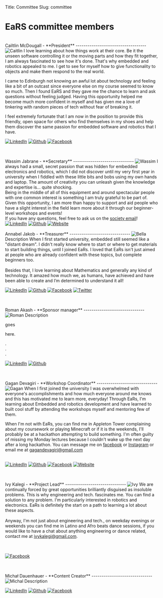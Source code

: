 Title: Committee
Slug: committee

EaRS committee members
======================

<br>
Cailtlin McDougall - **President**
------------------------------------
<img class="photo" src="/images/caitlin.jpeg" alt="Caitlin"></img>
I love learning about how things work at their core. Be it the unseen software controlling it or the moving parts and how they fit together, I am always fascinated to see how it's done. That's why embedded and robotics appealed to me. I get to see for myself how to give functionality to objects and make them respond to the real world.

I came to Edinburgh not knowing an awful lot about technology and feeling like a bit of an outcast since everyone else on my course seemed to know so much. Then I found EaRS and they gave me the chance to learn and ask questions without feeling judged. Having this opportunity helped me become much more confident in myself and has given me a love of tinkering with random pieces of tech without fear of breaking it.

I feel extremely fortunate that I am now in the position to provide this friendly, open space for others who find themselves in my shoes and help them discover the same passion for embedded software and robotics that I have.

<a href="https://linkedin.com/caitlin-mcdougall"><img class="icon" src="/theme/images/icons/linkedin-s.png" alt="LinkedIn"></img></a>
<a href="https://github.com/caitlin-mcdougall"><img class="icon" src="/theme/images/icons/github-s.png" alt="Github"></img></a>
<a href="https://www.facebook.com/caitlin.mcdougall.52"><img class="icon" src="/theme/images/icons/facebook-s.png" alt="Facebook"></img></a>

<br>
<br>
Wassim Jabrane - **Secretary**
-------------------------------
<img class="photo" src="/images/wassim.jpeg" alt="Wassim"></img>
I always had a small, secret passion that was hidden for embedded electronics and robotics, which I did not discover until my very first year in university when I fiddled with these little bits and bobs using my own hands and laptop. The amount of creativity you can unleash given the knowledge and expertise is… quite shocking. 
<br>
Being in the middle of all of this equipment and around spectacular people with one common interest is something I am truly grateful to be part of. Given this opportunity, I am more than happy to support and aid people who have a slight interest in the field learn more about it through our beginner-level workshops and events!
<br>
If you have any questions, feel free to ask us on the <a href="ears.edinburgh@gmail.com
">society email</a>!
<a href="https://uk.linkedin.com/in/wassim-"><img class="icon" src="/theme/images/icons/linkedin-s.png" alt="LinkedIn"></img></a>
<a href="https://github.com/notexactlyawe"><img class="icon" src="/theme/images/icons/github-s.png" alt="Github"></img></a>
<a href="https://www.cameronmacleod.com"><img class="icon" src="/theme/images/icons/grid-world.png" alt="Website"></img></a>

<br>
<br>
Annabel Jakob  - **Treasurer**
-------------------------------
<img class="photo" src="/images/bella.jpeg" alt="Bella"></img>
Description 
When I first started university, embedded still seemed like a "distant dream". I didn't really know where to start or where to get materials to start building things, until I joined EaRs. I loved that EaRs isn't just aimed at people who are already confident with these topics, but complete beginners too.
<br><br>
Besides that, I love learning about Mathematics and generally any kind of technology. It amazed how much we, as humans, have achieved and have been able to create and I’m determined to understand it all!

<a href="https://linkedin.com/in/anabelljakob/"><img class="icon" src="/theme/images/icons/linkedin-s.png" alt="LinkedIn"></img></a>
<a href="https://github.com/officialgupta"><img class="icon" src="/theme/images/icons/github-s.png" alt="Github"></img></a>
<a href="https://facebook.com/officialgupta"><img class="icon" src="/theme/images/icons/facebook-s.png" alt="Facebook"></img></a>
<a href="https://twitter.com/officialgupta"><img class="icon" src="/theme/images/icons/twitter-s.png" alt="Twitter"></img></a>
<!-- <a href="https://guptamayank.co.uk"><img class="icon" src="/theme/images/icons/grid-world.png" alt="Website"></img></a> -->

<br>
<br>
Roman Akash - **Sponsor manager**
-------------------------------
<img class="photo" src="/images/roman.jpeg" alt="Roman"></img>
Description 


goes 
<br>

here. 

.
<br>
.
<br>
.

<a href="https://www.linkedin.com/in/roman-akash-b32a29170/"><img class="icon" src="/theme/images/icons/linkedin-s.png" alt="LinkedIn"></img></a>
<a href="https://github.com/"><img class="icon" src="/theme/images/icons/github-s.png" alt="Github"></img></a>

<br>
<br>
Gagan Devagiri - **Workshop Coordinator**
-------------------------------
<img class="photo" src="/images/gagan.png" alt="Gagan"></img>
When I first joined the university I was overwhelmed with everyone's accomplishments and how much everyone around me knows and this has motivated me to learn more, everyday! Through EaRs, I'm learning about Embedded and robotics development and have learned to built cool stuff by attending the workshops myself and mentoring few of them.

When I'm not with EaRs, you can find me in Appleton Tower complaining about my coursework or playing Minecraft or if it is the weekends, I'll probably be at a hackathon attempting to build something. I'm often guilty of missing my Monday lectures because I couldn't wake up the next day after a long hackathon. You can message me on <a href="https://www.facebook.com/notgagan">facebook</a> or <a href="https://instagram.com/gag_dev">Instagram</a> or email me at <a href ="mailto:gagandevagiri@gmail.com">gagandevagiri@gmail.com</a>
<br><br>

<a href="https://www.linkedin.com/in/Gagan-Devagiri/"><img class="icon" src="/theme/images/icons/linkedin-s.png" alt="LinkedIn"></img></a>
<a href="https://github.com/GaganSD"><img class="icon" src="/theme/images/icons/github-s.png" alt="Github"></img></a>
<a href="https://www.facebook.com/gagan-devagiri"><img class="icon" src="/theme/images/icons/facebook-s.png" alt="Facebook"></img></a>
<a href="http://gagandevagiri.me/"><img class="icon" src="/theme/images/icons/grid-world.png" alt="Website"></img></a>


<br>
<br>
Ivy Kalegi - **Project Lead**
-------------------------------
<img class="photo" src="/images/ivy.jpg" alt="Ivy"></img>
We are continually forced by great opportunities brilliantly disguised as insoluble problems. This is why engineering and tech. fascinates me. You can find a solution to any problem. I'm particularly interested in robotics and electronics. EaRs is definitely the start on a path to learning a lot about these aspects.
<br><br>
Anyway, I'm not just about engineering and tech., on weekday evenings or weekends you can find me in Latino and Afro beats dance sessions, if you would like to have a chat about anything engineering or dance related, contact me at <a href="mailto:ivykalegi@gmail.com">ivykalegi@gmail.com</a>.
 
<br>
<br><br>
 
<a href="https://www.facebook.com/ivy.kalegi"><img class="icon" src="/theme/images/icons/facebook-s.png" alt="Facebook"></img></a>


<br>
<br>
Michał Dauenhauer - **Content Creator**
-------------------------------
<img class="photo" src="/images/michal.jpg" alt="Michal"></img>
Description 




<a href="https://www.linkedin.com/in/"><img class="icon" src="/theme/images/icons/linkedin-s.png" alt="LinkedIn"></img></a>
<a href="https://github.com/"><img class="icon" src="/theme/images/icons/github-s.png" alt="Github"></img></a>
<a href="https://www.facebook.com/profile.php?id=100000624041963"><img class="icon" src="/theme/images/icons/facebook-s.png" alt="Facebook"></img></a>